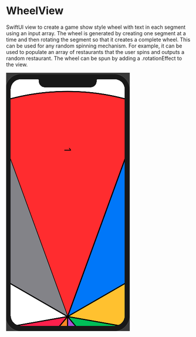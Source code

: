 # WheelView
SwiftUI view to create a game show style wheel with text in each segment using an input array. The wheel is generated by creating one segment at a time and then rotating the segment so that it creates a complete wheel. This can be used for any random spinning mechanism. For example, it can be used to populate an array of restaurants that the user spins and outputs a random restaurant. The wheel can be spun by adding a .rotationEffect to the view.

![alt text](https://github.com/dathanwong/WheelView/blob/master/Wheel%20Preview.png)

